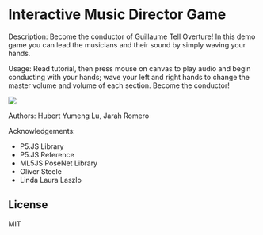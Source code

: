 # Interactive Music Director Game

Description: Become the conductor of Guillaume Tell Overture! In this demo game you can lead the musicians and their sound by simply waving your hands.  

Usage: Read tutorial, then press mouse on canvas to play audio and begin conducting with your hands; wave your left and right hands to change the master volume and volume of each section. Become the conductor!

![](https://github.com/hubertYumengLu/Project-II/assets/screenshots/Game2.png)

Authors: Hubert Yumeng Lu, Jarah Romero

Acknowledgements:
 - P5.JS Library 
 - P5.JS Reference
 - ML5JS PoseNet Library
 - Oliver Steele
 - Linda Laura Laszlo

## License

MIT

